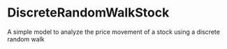 # DiscreteRandomWalkStock
A simple model to analyze the price movement of a stock using a discrete random walk
